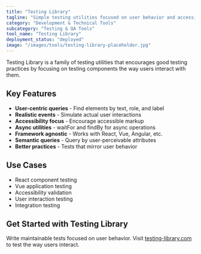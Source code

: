 ```yaml
---
title: "Testing Library"
tagline: "Simple testing utilities focused on user behavior and accessibility"
category: "Development & Technical Tools"
subcategory: "Testing & QA Tools"
tool_name: "Testing Library"
deployment_status: "deployed"
image: "/images/tools/testing-library-placeholder.jpg"
---
```

Testing Library is a family of testing utilities that encourages good testing practices by focusing on testing components the way users interact with them.

## Key Features

- **User-centric queries** - Find elements by text, role, and label
- **Realistic events** - Simulate actual user interactions
- **Accessibility focus** - Encourage accessible markup
- **Async utilities** - waitFor and findBy for async operations
- **Framework agnostic** - Works with React, Vue, Angular, etc.
- **Semantic queries** - Query by user-perceivable attributes
- **Better practices** - Tests that mirror user behavior

## Use Cases

- React component testing
- Vue application testing
- Accessibility validation
- User interaction testing
- Integration testing

## Get Started with Testing Library

Write maintainable tests focused on user behavior. Visit [testing-library.com](https://testing-library.com) to test the way users interact.